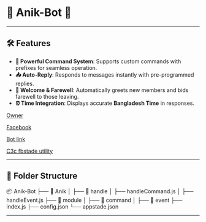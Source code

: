 # 🌟 **Anik-Bot** 🌟  


---

## 🛠️ **Features**  
- **🚀 Powerful Command System**: Supports custom commands with prefixes for seamless operation.  
- **📥 Auto-Reply**: Responds to messages instantly with pre-programmed replies.  
- **👋 Welcome & Farewell**: Automatically greets new members and bids farewell to those leaving.  
- **⏰ Time Integration**: Displays accurate **Bangladesh Time** in responses.


[Owner](https://github.com/MOHAMMAD-ANIK)

[Facebook](https://www.facebook.com/LostFragmentX)

[Bot link](https://github.com/MOHAMMAD-ANIK/Anik-bot.git)

[C3c fbstade utility](https://drive.google.com/file/d/1HG1YNvd5gMHI8uT_PYBcIgA4JjURT5w4/view?usp=drivesdk)

---

## 📂 **Folder Structure**


📦 Anik-Bot
├── 📂 Anik
│   ├── 📂 handle
│        ├── handleCommand.js
│        ├── handleEvent.js
├── 📂 module
│   ├── 📂 command
│   ├── 📂 event
├── index.js
├── config.json
└── appstade.json

---
